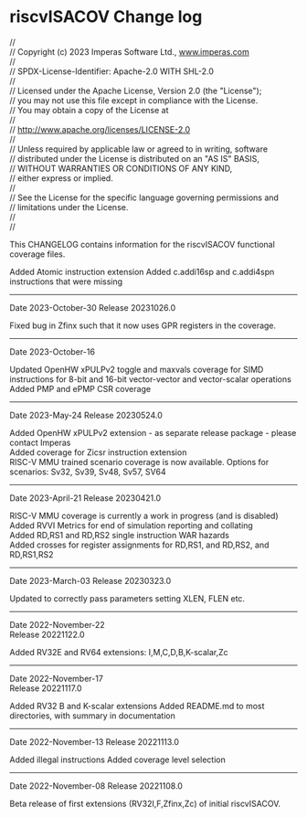# riscvISACOV Change log
//  
// Copyright (c) 2023 Imperas Software Ltd., www.imperas.com  
//   
// SPDX-License-Identifier: Apache-2.0 WITH SHL-2.0  
//  
// Licensed under the Apache License, Version 2.0 (the "License");  
// you may not use this file except in compliance with the License.  
// You may obtain a copy of the License at  
//  
//   http://www.apache.org/licenses/LICENSE-2.0  
//  
// Unless required by applicable law or agreed to in writing, software  
// distributed under the License is distributed on an "AS IS" BASIS,  
// WITHOUT WARRANTIES OR CONDITIONS OF ANY KIND,  
// either express or implied.  
//  
// See the License for the specific language governing permissions and  
// limitations under the License.  
//  
//  


This CHANGELOG contains information for the riscvISACOV functional coverage files.  


Added Atomic instruction extension
Added c.addi16sp and c.addi4spn instructions that were missing

---
Date 2023-October-30 
Release 20231026.0 

Fixed bug in Zfinx such that it now uses GPR registers in the coverage.

---
Date 2023-October-16 

Updated OpenHW xPULPv2 toggle and maxvals coverage for SIMD instructions for 8-bit and 16-bit vector-vector and vector-scalar operations
Added PMP and ePMP CSR coverage  

---
Date 2023-May-24 
Release 20230524.0 

Added OpenHW xPULPv2 extension - as separate release package - please contact Imperas  
Added coverage for Zicsr instruction extension  
RISC-V MMU trained scenario coverage is now available. Options for scenarios: Sv32, Sv39, Sv48, Sv57, SV64  

---
Date 2023-April-21 
Release 20230421.0 

RISC-V MMU coverage is currently a work in progress (and is disabled)
Added RVVI Metrics for end of simulation reporting and collating  
Added RD,RS1 and RD,RS2 single instruction WAR hazards  
Added crosses for register assignments for RD,RS1, and RD,RS2, and RD,RS1,RS2  

---
Date 2023-March-03 
Release 20230323.0 

Updated to correctly pass parameters setting XLEN, FLEN etc.

---
Date 2022-November-22  
Release 20221122.0 

Added RV32E and RV64 extensions: I,M,C,D,B,K-scalar,Zc

---
Date 2022-November-17  
Release 20221117.0 

Added RV32 B and K-scalar extensions
Added README.md to most directories, with summary in documentation

---
Date 2022-November-13 
Release 20221113.0 

Added illegal instructions
Added coverage level selection

---
Date 2022-November-08 
Release 20221108.0 

Beta release of first extensions (RV32I,F,Zfinx,Zc) of initial riscvISACOV.


